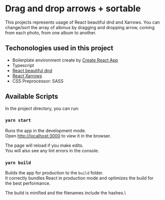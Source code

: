 # Drag and drop arrows + sortable

This projects represents usage of React beautiful dnd and Xarrows.
You can change/sort the array of albmus by dragging and dropping arrow, coming from each photo, from one album to another.

## Techonologies used in this project

- Boilerplate environment create by [Create React App](https://create-react-app.dev/)
- Typescript
- [React beautiful dnd](https://github.com/atlassian/react-beautiful-dnd)
- [React Xarrows](https://github.com/Eliav2/react-xarrows)
- CSS Preprocessor: SASS
## Available Scripts

In the project directory, you can run:

### `yarn start`

Runs the app in the development mode.\
Open [http://localhost:3000](http://localhost:3000) to view it in the browser.

The page will reload if you make edits.\
You will also see any lint errors in the console.

### `yarn build`

Builds the app for production to the `build` folder.\
It correctly bundles React in production mode and optimizes the build for the best performance.

The build is minified and the filenames include the hashes.\